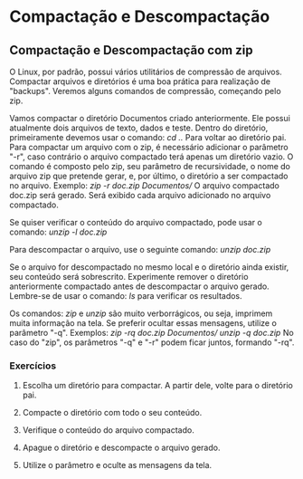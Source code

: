 ﻿# Compactação e Descompactação

## Compactação e Descompactação com zip

O Linux, por padrão, possui vários utilitários de compressão de arquivos. Compactar
arquivos e diretórios é uma boa prática para realização de "backups".
Veremos alguns comandos de compressão, começando pelo zip.

Vamos compactar o diretório Documentos criado anteriormente. Ele possui
atualmente dois arquivos de texto, dados e teste.
Dentro do diretório, primeiramente devemos usar o comando:
*cd ..*
Para voltar ao diretório pai.
Para compactar um arquivo com o zip, é necessário adicionar o parâmetro
"-r", caso contrário o arquivo compactado terá apenas um diretório vazio.
O comando é composto pelo zip, seu parâmetro de recursividade, o nome do arquivo zip que pretende gerar, e, por último, o diretório a ser compactado no arquivo.
Exemplo:
*zip -r doc.zip Documentos/*
O arquivo compactado doc.zip será gerado. Será exibido cada arquivo adicionado no arquivo compactado.

Se quiser verificar o conteúdo do arquivo compactado, pode usar o comando:
*unzip -l doc.zip*

Para descompactar o arquivo, use o seguinte comando:
*unzip doc.zip*

Se o arquivo for descompactado no mesmo local e o diretório ainda
existir, seu conteúdo será sobrescrito.
Experimente remover o diretório anteriormente compactado antes de
descompactar o arquivo gerado.
Lembre-se de usar o comando:
*ls*
para verificar os resultados.

Os comandos:
*zip*
e
*unzip*
são muito verborrágicos, ou seja, imprimem muita informação na tela. Se
preferir ocultar essas mensagens, utilize o parâmetro "-q".
Exemplos:
*zip -rq doc.zip Documentos/*
*unzip -q doc.zip*
No caso do "zip", os parâmetros "-q" e "-r" podem ficar juntos, formando "-rq".

### Exercícios

1. Escolha um diretório para compactar. A partir dele, volte para o diretório pai.

2. Compacte o diretório com todo o seu conteúdo.

3. Verifique o conteúdo do arquivo compactado.

4. Apague o diretório e descompacte o arquivo gerado.

5. Utilize o parâmetro e oculte as mensagens da tela.